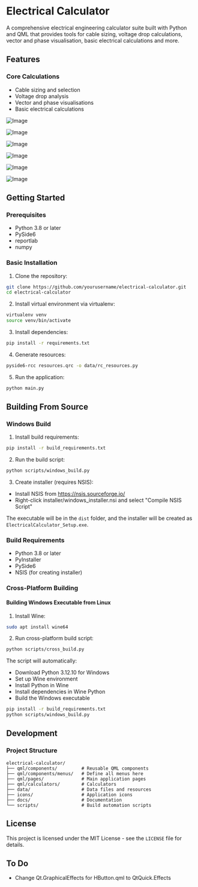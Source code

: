 # Electrical Calculator

A comprehensive electrical engineering calculator suite built with Python and QML that provides tools for cable sizing, voltage drop calculations, vector and phase visualisation, basic electrical calculations and more.

## Features

### Core Calculations
- Cable sizing and selection
- Voltage drop analysis
- Vector and phase visualisations
- Basic electrical calculations

![Image](https://github.com/user-attachments/assets/3c814874-440b-44fb-b459-e6107e67dc1d)

![Image](https://github.com/user-attachments/assets/2bc4fd8a-3abe-4170-8241-6631ea55d357)

![Image](https://github.com/user-attachments/assets/31c4d7aa-9ada-4c2f-ac91-ae205a1098f9)

![Image](https://github.com/user-attachments/assets/c7fd4e55-1122-4396-a960-bc04e94a3e1d)

![Image](https://github.com/user-attachments/assets/f9eea387-1188-4149-ba90-83e4fc86a225)

![Image](https://github.com/user-attachments/assets/282565db-707c-4cd7-b5ac-e7b29c5e712c)

## Getting Started

### Prerequisites
- Python 3.8 or later
- PySide6
- reportlab
- numpy

### Basic Installation

1. Clone the repository:
```bash
git clone https://github.com/yourusername/electrical-calculator.git
cd electrical-calculator
```

2. Install virtual environment via virtualenv:

```bash
virtualenv venv
source venv/bin/activate
```

3. Install dependencies:
```bash
pip install -r requirements.txt
```

4. Generate resources:
```bash
pyside6-rcc resources.qrc -o data/rc_resources.py
```

5. Run the application:
```bash
python main.py
```

## Building From Source

### Windows Build

1. Install build requirements:
```bash
pip install -r build_requirements.txt
```

2. Run the build script:
```bash
python scripts/windows_build.py
```

3. Create installer (requires NSIS):
- Install NSIS from https://nsis.sourceforge.io/
- Right-click installer/windows_installer.nsi and select "Compile NSIS Script"

The executable will be in the `dist` folder, and the installer will be created as `ElectricalCalculator_Setup.exe`.

### Build Requirements
- Python 3.8 or later
- PyInstaller
- PySide6
- NSIS (for creating installer)

### Cross-Platform Building

#### Building Windows Executable from Linux
1. Install Wine:
```bash
sudo apt install wine64
```

2. Run cross-platform build script:
```bash
python scripts/cross_build.py
```

The script will automatically:
- Download Python 3.12.10 for Windows
- Set up Wine environment
- Install Python in Wine
- Install dependencies in Wine Python
- Build the Windows executable

```bash
pip install -r build_requirements.txt
python scripts/windows_build.py
```

## Development

### Project Structure
```
electrical-calculator/
├── qml/components/         # Reusable QML components
├── qml/components/menus/   # Define all menus here
├── qml/pages/              # Main application pages
├── qml/calculators/        # Calculators
├── data/                   # Data files and resources
├── icons/                  # Application icons
├── docs/                   # Documentation
└── scripts/                # Build automation scripts
```

## License
This project is licensed under the MIT License - see the `LICENSE` file for details.

## To Do

- Change Qt.GraphicalEffects for HButton.qml to QtQuick.Effects